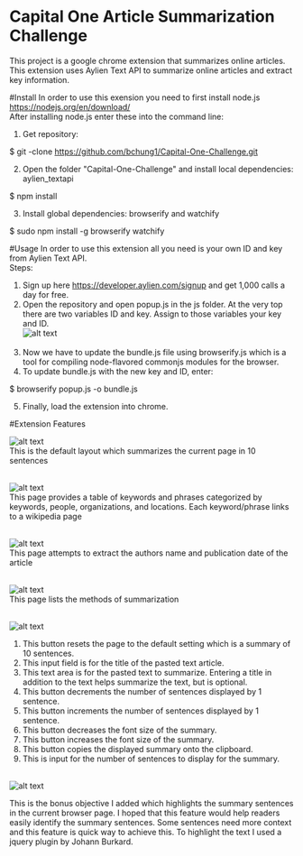 # Capital One Article Summarization Challenge
This project is a google chrome extension that summarizes online articles.
This extension uses Aylien Text API to summarize online articles and extract key information.

#Install
In order to use this exension you need to first install node.js https://nodejs.org/en/download/ <br>
After installing node.js enter these into the command line: <br>
1) Get repository: <br>

$ git -clone https://github.com/bchung1/Capital-One-Challenge.git <br>

2) Open the folder "Capital-One-Challenge" and install local dependencies: aylien_textapi <br>

$ npm install <br>

3) Install global dependencies: browserify and watchify <br>

$ sudo npm install -g browserify watchify <br>

#Usage
In order to use this extension all you need is your own ID and key from Aylien Text API. <br>
Steps: <br>

1) Sign up here https://developer.aylien.com/signup and get 1,000 calls a day for free. <br>
2) Open the repository and open popup.js in the js folder. At the very top there are two variables ID and key. Assign to those variables your key and ID. <br>
![alt text](screenshots/api_key.png "This is the default layout which summarizes the current page in 10 sentences") <br><br>
3) Now we have to update the bundle.js file using browserify.js which is a tool for compiling node-flavored commonjs modules for the browser. <br>
4) To update bundle.js with the new key and ID, enter: <br>

$ browserify popup.js -o bundle.js <br>

5) Finally, load the extension into chrome. <br>


#Extension Features

![alt text](screenshots/home.png) <br>
This is the default layout which summarizes the current page in 10 sentences <br> <br>

![alt text](screenshots/keywords.png) <br>
This page provides a table of keywords and phrases categorized by keywords, people, organizations, and locations. Each keyword/phrase links to a wikipedia page <br><br>

![alt text](screenshots/article_info.png) <br>
This page attempts to extract the authors name and publication date of the article <br><br>

![alt text](screenshots/instructions.png) <br> 
This page lists the methods of summarization <br><br>

![alt text](screenshots/buttons.png) <br>
1) This button resets the page to the default setting which is a summary of 10 sentences. <br>
2) This input field is for the title of the pasted text article. <br>
3) This text area is for the pasted text to summarize. Entering a title in addition to the text helps summarize the text, but is optional. <br>
4) This button decrements the number of sentences displayed by 1 sentence. <br>
5) This button increments the number of sentences displayed by 1 sentence. <br>
6) This button decreases the font size of the summary. <br>
7) This button increases the font size of the summary. <br> 
8) This button copies the displayed summary onto the clipboard. <br>
9) This is input for the number of sentences to display for the summary. <br><br>

![alt text](screenshots/highlight_text.png) <br>

This is the bonus objective I added which highlights the summary sentences in the current browser page. I hoped that this feature would help readers easily identify the summary sentences. Some sentences need more context and this feature is quick way to achieve this. To highlight the text I used a jquery plugin by Johann Burkard.<br> <br>





